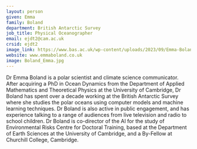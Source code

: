 ```yaml
---
layout: person
given: Emma
family: Boland
department: British Antarctic Survey
job_title: Physical Oceanographer
email: ejdt2@cam.ac.uk
crsid: ejdt2
image_link: https://www.bas.ac.uk/wp-content/uploads/2023/09/Emma-Boland_avatar_1695722420-204x204.jpg
website: www.emmaboland.co.uk
image: Boland_Emma.jpg
---
```


Dr Emma Boland is a polar scientist and climate science communicator. After acquiring a PhD in Ocean Dynamics from the Department of Applied Mathematics and Theoretical Physics at the University of Cambridge, Dr Boland has spent over a decade working at the British Antarctic Survey where she studies the polar oceans using computer models and machine learning techniques. Dr Boland is also active in public engagement, and has experience talking to a range of audiences from live television and radio to school children. Dr Boland is co-director of the AI for the study of Environmental Risks Centre for Doctoral Training, based at the Department of Earth Sciences at the University of Cambridge, and a By-Fellow at Churchill College, Cambridge.